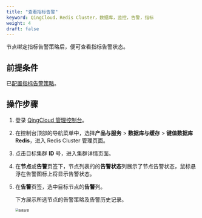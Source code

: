 ```yaml
---
title: "查看指标告警"
keyword: QingCloud，Redis Cluster，数据库，监控，告警，指标
weight: 4
draft: false
---
```


节点绑定指标告警策略后，便可查看指标告警状态。

## 前提条件

已[配置指标告警策略](../cfgstrategy/)。

## 操作步骤

1. 登录  [QingCloud 管理控制台](https://console.qingcloud.com/login)。

2. 在控制台顶部的导航菜单中，选择**产品与服务** > **数据库与缓存** > **键值数据库 Redis**，进入 Redis Cluster 管理页面。

3. 点击目标集群 **ID** 号，进入集群详情页面。

4. 在**节点**或**告警**页签下，节点列表的的**告警状态**列展示了节点告警状态，鼠标悬浮在告警图标上将显示告警状态。

5. 在**告警**页签，选中目标节点的**告警**列。

   下方展示所选节点的告警策略及告警历史记录。

   <img src="../../../_images/view_warning.png" alt="查看告警" style="zoom:50%;" />

   

